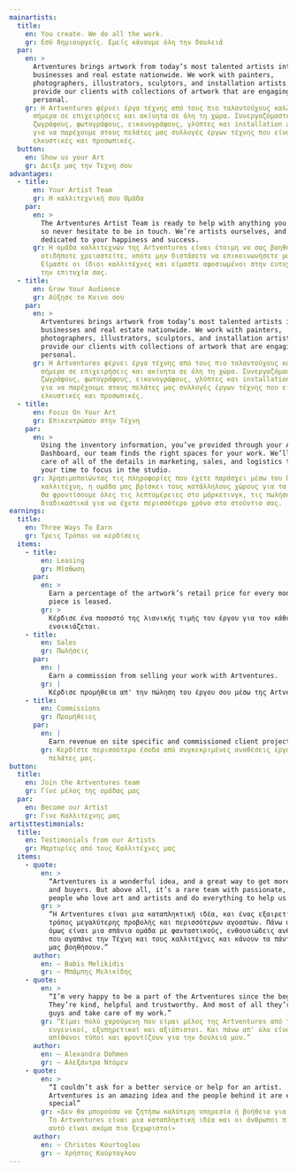 ```yaml
---
mainartists:
  title:
    en: You create. We do all the work.
    gr: Εσύ δημιουργείς. Εμείς κάνουμε όλη την δουλειά
  par:
    en: >
      Artventures brings artwork from today’s most talented artists into
      businesses and real estate nationwide. We work with painters,
      photographers, illustrators, sculptors, and installation artists to
      provide our clients with collections of artwork that are engaging and
      personal.
    gr: H Artventures φέρνει έργα τέχνης από τους πιο ταλαντούχους καλλιτέχνες του
      σήμερα σε επιχειρήσεις και ακίνητα σε όλη τη χώρα. Συνεργαζόμαστε με
      ζωγράφους, φωτογράφους, εικονογράφους, γλύπτες και installation artists
      για να παρέχουμε στους πελάτες μας συλλογές έργων τέχνης που είναι
      ελκυστικές και προσωπικές.
  button:
    en: Show us your Art
    gr: Δειξε μας την Τεχνη σου
advantages:
  - title:
      en: Your Artist Team
      gr: Η καλλιτεχνική σου Ομάδα
    par:
      en: >
        The Artventures Artist Team is ready to help with anything you may need,
        so never hesitate to be in touch. We’re artists ourselves, and we’re
        dedicated to your happiness and success.
      gr: Η ομάδα καλλιτεχνών της Artventures είναι έτοιμη να σας βοηθήσει με
        οτιδήποτε χρειαστείτε, οπότε μην διστάσετε να επικοινωνήσετε μαζί μας.
        Είμαστε οι ίδιοι καλλιτέχνες και είμαστε αφοσιωμένοι στην ευτυχία και
        την επιτυχία σας.
  - title:
      en: Grow Your Audience
      gr: Αύξησε το Κοινο σου
    par:
      en: >
        Artventures brings artwork from today’s most talented artists into
        businesses and real estate nationwide. We work with painters,
        photographers, illustrators, sculptors, and installation artists to
        provide our clients with collections of artwork that are engaging and
        personal.
      gr: H Artventures φέρνει έργα τέχνης από τους πιο ταλαντούχους καλλιτέχνες του
        σήμερα σε επιχειρήσεις και ακίνητα σε όλη τη χώρα. Συνεργαζόμαστε με
        ζωγράφους, φωτογράφους, εικονογράφους, γλύπτες και installation artists
        για να παρέχουμε στους πελάτες μας συλλογές έργων τέχνης που είναι
        ελκυστικές και προσωπικές.
  - title:
      en: Focus On Your Art
      gr: Επικεντρώσου στην Τέχνη
    par:
      en: >
        Using the inventory information, you’ve provided through your Artist
        Dashboard, our team finds the right spaces for your work. We’ll take
        care of all of the details in marketing, sales, and logistics to free up
        your time to focus in the studio.
      gr: Χρησιμοποιώντας τις πληροφορίες που έχετε παράσχει μέσω του Πίνακα ελέγχου
        καλλιτέχνη, η ομάδα μας βρίσκει τους κατάλληλους χώρους για τα έργα σας.
        Θα φροντίσουμε όλες τις λεπτομέρειες στο μάρκετινγκ, τις πωλήσεις και τα
        διαδικαστικά για να έχετε περισσότερο χρόνο στο στούντιο σας.
earnings:
  title:
    en: Three Ways To Earn
    gr: Τρεις Τρόποι να κερδίσεις
  items:
    - title:
        en: Leasing
        gr: Μίσθωση
      par:
        en: >
          Earn a percentage of the artwork’s retail price for every month a
          piece is leased.
        gr: >
          Κέρδισε ένα ποσοστό της λιανικής τιμής του έργου για τον κάθε μήνα που
          ενοικιάζεται.
    - title:
        en: Sales
        gr: Πωλήσεις
      par:
        en: |
          Earn a commission from selling your work with Artventures.
        gr: |
          Κέρδισε προμήθεια απ' την πώληση του έργου σου μέσω της Artventures.
    - title:
        en: Commissions
        gr: Προμήθειες
      par:
        en: |
          Earn revenue on site specific and commissioned client projects.
        gr: Κερδίστε περισσότερα έσοδα από συγκεκριμένες αναθέσεις έργων από τους
          πελάτες μας.
button:
  title:
    en: Join the Artventures team
    gr: Γίνε μέλος της ομάδας μας
  par:
    en: Become our Artist
    gr: Γινε Καλλιτεχνης μας
artisttestimonials:
  title:
    en: Testimonials from our Artists
    gr: Μαρτυρίες από τους Καλλιτέχνες μας
  items:
    - quote:
        en: >
          “Artventures is a wonderful idea, and a great way to get more exposure
          and buyers. But above all, it’s a rare team with passionate, amazing
          people who love art and artists and do everything to help us.”
        gr: >
          “Η Artventures είναι μια καταπληκτική ιδέα, και ένας εξαιρετικός
          τρόπος μεγαλύτερης προβολής και περισσότερων αγοαστών. Πάνω απ' όλα
          όμως είναι μια σπάνια ομάδα με φανταστικούς, ενθουσιώδεις ανθρώπους
          που αγαπάνε την Τέχνη και τους καλλιτέχνες και κάνουν τα πάντα για να
          μας βοηθήσουν.”
      author:
        en: — Babis Melikidis
        gr: — Μπάμπης Μελικίδης
    - quote:
        en: >
          “I’m very happy to be a part of the Artventures since the beginning.
          They’re kind, helpful and trustworthy. And most of all they’re great
          guys and take care of my work.”
        gr: “Είμαι πολύ χαρούμενη που είμαι μέλος της Artventures από την αρχή. Είναι
          ευγενικοί, εξυπηρετικοί και αξιόπιστοι. Και πάνω απ' όλα είναι
          απίθανοι τύποι και φροντίζουν για την δουλειά μου.”
      author:
        en: — Alexandra Dohmen
        gr: — Αλεξάντρα Ντόμεν
    - quote:
        en: >
          “I couldn’t ask for a better service or help for an artist.
          Artventures is an amazing idea and the people behind it are even more
          special”
        gr: «Δεν θα μπορούσα να ζητήσω καλύτερη υπηρεσία ή βοήθεια για έναν καλλιτέχνη.
          Το Artventures είναι μια καταπληκτική ιδέα και οι άνθρωποι πίσω από
          αυτό είναι ακόμα πιο ξεχωριστοί»
      author:
        en: — Christos Kourtoglou
        gr: — Χρήστος Κούρτογλου
---
```

